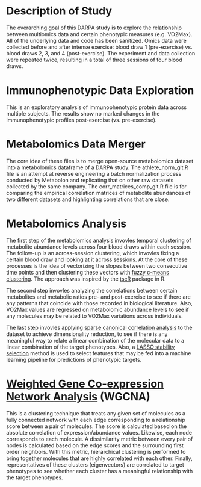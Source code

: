# Description of Study
The overarching goal of this DARPA study is to explore the relationship between multiomics data and certain phenotypic measures (e.g. VO2Max). All of the underlying data and code has been sanitized. Omics data were collected before and after intense exercise: blood draw 1 (pre-exercise) vs. blood draws 2, 3, and 4 (post-exercise). The experiment and data collection were repeated twice, resulting in a total of three sessions of four blood draws.

# Immunophenotypic Data Exploration
This is an exploratory analysis of immunophenotypic protein data across multiple subjects. The results show no marked changes in the immunophenotypic profiles post-exercise (vs. pre-exercise).

# Metabolomics Data Merger
The core idea of these files is to merge open-source metabolomics dataset into a metabolomics dataframe of a DARPA study.
The athlete_norm_git.R file is an attempt at reverse engineering a batch normalization process conducted by Metabolon and replicating that on other raw datasets collected by the same company.
The corr_matrices_comp_git.R file is for comparing the empirical correlation matrices of metabolite abundances of two different datasets and highlighting correlations that are close.

# Metabolomics Analysis
The first step of the metabolomics analysis invovles temporal clustering of metabolite abundance levels across four blood draws within each session. The follow-up is an across-session clustering, which invovles fixing a certain blood draw and looking at it across sessions. At the core of these processes is the idea of vectorizing the slopes between two consecutive time points and then clustering these vectors with [fuzzy c-means clustering](https://www.bioconductor.org/packages/release/bioc/vignettes/Mfuzz/inst/doc/Mfuzz.pdf). The approach was inspired by the [tscR](http://www.bioconductor.org/packages/release/bioc/manuals/tscR/man/tscR.pdf) package in R. 

The second step invovles analyzing the correlations between certain metabolites and metabolic ratios pre- and post-exercise to see if there are any patterns that coincide with those recorded in biological literature. Also, VO2Max values are regressed on metabolomic abundance levels to see if any molecules may be related to VO2Max variations across individuals.

The last step invovles applying [sparse canonical correlation analysis](https://cran.r-project.org/web/packages/PMA/PMA.pdf) to the dataset to achieve dimensionality reduction, to see if there is any meaningful way to relate a linear combination of the molecular data to a linear combination of the target phenotypes. Also, a [LASSO stability selection](https://cran.r-project.org/web/packages/stabs/stabs.pdf) method is used to select features that may be fed into a machine learning pipeline for predictions of phenotypic targets.

# [Weighted Gene Co-expression Network Analysis](https://horvath.genetics.ucla.edu/html/CoexpressionNetwork/Rpackages/WGCNA/Tutorials/) (WGCNA)
This is a clustering technique that treats any given set of molecules as a fully connected network with each edge corresponding to a relationship score between a pair of molecules. The score is calculated based on the absolute correlation of expression/abundance values. Likewise, each node corresponds to each molecule. A dissimilarity metric between every pair of nodes is calculated based on the edge scores and the surrounding first order neighbors. With this metric, hierarchical clustering is performed to bring together molecules that are highly correlated with each other. Finally, representatives of these clusters (eigenvectors) are correlated to target phenotypes to see whether each cluster has a meaningful relationship with the target phenotypes.

